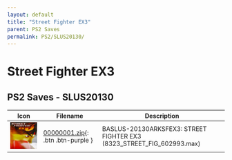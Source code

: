 ```yaml
---
layout: default
title: "Street Fighter EX3"
parent: PS2 Saves
permalink: PS2/SLUS20130/
---
```

# Street Fighter EX3

## PS2 Saves - SLUS20130

| Icon | Filename | Description |
|------|----------|-------------|
| ![Street Fighter EX3](icon0.png) | [00000001.zip](00000001.zip){: .btn .btn-purple } | BASLUS-20130ARKSFEX3: STREET  FIGHTER  EX3 (8323_STREET_FIG_602993.max) |
